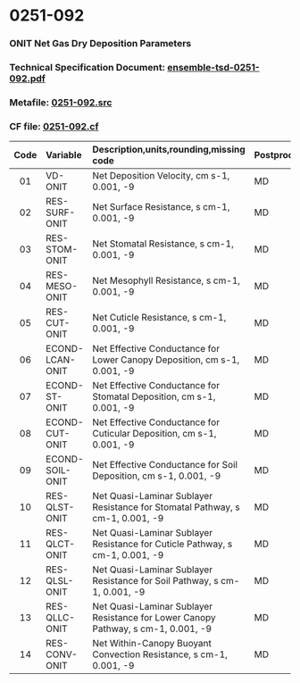 # 0251-092
### ONIT Net Gas Dry Deposition Parameters
### Technical Specification Document: [ensemble-tsd-0251-092.pdf](../tsd/ensemble-tsd-0251-092.pdf)
### Metafile: [0251-092.src](../src/0251-092.src)
### CF file: [0251-092.cf](../cf/0251-092.cf)
|Code|Variable|Description,units,rounding,missing code|Postprocessing|
|:-:|:-|:-|:-|
|01|VD-ONIT|Net Deposition Velocity, cm s-1, 0.001, -9|MD|
|02|RES-SURF-ONIT|Net Surface Resistance, s cm-1, 0.001, -9|MD|
|03|RES-STOM-ONIT|Net Stomatal Resistance, s cm-1, 0.001, -9|MD|
|04|RES-MESO-ONIT|Net Mesophyll Resistance, s cm-1, 0.001, -9|MD|
|05|RES-CUT-ONIT|Net Cuticle Resistance, s cm-1, 0.001, -9|MD|
|06|ECOND-LCAN-ONIT|Net Effective Conductance for Lower Canopy Deposition, cm s-1, 0.001, -9|MD|
|07|ECOND-ST-ONIT|Net Effective Conductance for Stomatal Deposition, cm s-1, 0.001, -9|MD|
|08|ECOND-CUT-ONIT|Net Effective Conductance for Cuticular Deposition, cm s-1, 0.001, -9|MD|
|09|ECOND-SOIL-ONIT|Net Effective Conductance for Soil Deposition, cm s-1, 0.001, -9|MD|
|10|RES-QLST-ONIT|Net Quasi-Laminar Sublayer Resistance for Stomatal Pathway, s cm-1, 0.001, -9|MD|
|11|RES-QLCT-ONIT|Net Quasi-Laminar Sublayer Resistance for Cuticle Pathway, s cm-1, 0.001, -9|MD|
|12|RES-QLSL-ONIT|Net Quasi-Laminar Sublayer Resistance for Soil  Pathway, s cm-1, 0.001, -9|MD|
|13|RES-QLLC-ONIT|Net Quasi-Laminar Sublayer Resistance for Lower Canopy Pathway, s cm-1, 0.001, -9|MD|
|14|RES-CONV-ONIT|Net Within-Canopy Buoyant Convection Resistance, s cm-1, 0.001, -9|MD|
